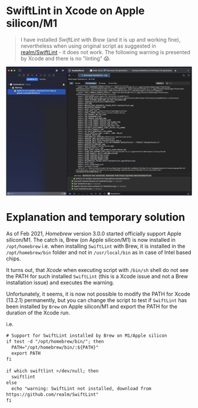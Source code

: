 # SwiftLint in Xcode on Apple silicon/M1

>I have installed *SwiftLint* with *Brew* (and it is up and working fine), nevertheless when using original script as suggested in [realm/SwiftLint](https://github.com/realm/SwiftLint#xcode) - it does not work. The following warning is presented by Xcode and there is no "linting" 😱.

![](Images/Xcode-with-warning.png)

# Explanation and temporary solution

As of Feb 2021, *Homebrew* version 3.0.0 started officially support Apple silicon/M1. The catch is, Brew (on Apple silicon/M1) is now installed in `/opt/homebrew` i.e. when installing `SwiftLint` with Brew, it is installed in the `/opt/homebrew/bin` folder and not in `/usr/local/bin` as in case of Intel based chips.

It turns out, that *Xcode* when executing script with `/bin/sh` shell do not see the PATH for such installed `SwiftLint` (this is a Xcode issue and not a Brew installation issue) and executes the warning.

Unfortunately, it seems, it is now not possible to modify the PATH for Xcode (13.2.1) permanently, but you can change the script to test if `SwiftLint` has been installed by `Brew` on Apple silicon/M1 and export the PATH for the duration of the Xcode run.

i.e.

```
# Support for SwiftLint installed by Brew on M1/Apple silicon
if test -d "/opt/homebrew/bin/"; then
  PATH="/opt/homebrew/bin/:${PATH}"
  export PATH
fi

if which swiftlint >/dev/null; then
  swiftlint
else
  echo "warning: SwiftLint not installed, download from https://github.com/realm/SwiftLint"
fi

```
